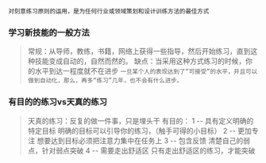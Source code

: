 `对刻意练习原则的运用，是为任何行业或领域策划和设计训练方法的最佳方式`
### 学习新技能的一般方法
>常规：从导师，教练，书籍，网络上获得一些指导，然后开始练习，直到这种技能变成自动的，自然而然的。
>缺点：当采用这种方式练习的时候，你的水平到达一程度就不在进步
>`一旦某个人的表现达到了“可接受”的水平，并且可以做到自动化，那么，再多“练习”几年，也不会有什么进步。`
### 有目的的练习vs天真的练习
>天真的练习：反复的做一件事，只是埋头干
>有目的： 
>	1 -- 具有定义明确的特定目标
>		明确的目标可以引导你的练习，（触手可得的小目标）
>	2 -- 更加专注
>		想要达到目标必须把注意力集中在任务上
>	3 -- 包含反馈
>		清楚自己的弱点，针对弱点突破
>	4 -- 需要走出舒适区
>		只有走出舒适区的练习，才能突破
